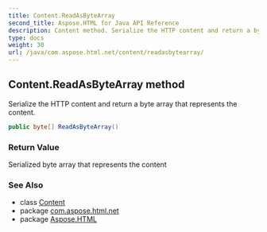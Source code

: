 ```yaml
---
title: Content.ReadAsByteArray
second_title: Aspose.HTML for Java API Reference
description: Content method. Serialize the HTTP content and return a byte array that represents the content
type: docs
weight: 30
url: /java/com.aspose.html.net/content/readasbytearray/
---
```

## Content.ReadAsByteArray method

Serialize the HTTP content and return a byte array that represents the content.

```java
public byte[] ReadAsByteArray()
```

### Return Value

Serialized byte array that represents the content

### See Also

* class [Content](../)
* package [com.aspose.html.net](../../content/)
* package [Aspose.HTML](../../../)
